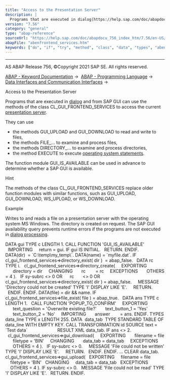 ```yaml
---
title: "Access to the Presentation Server"
description: |
  Programs that are executed in dialog(https://help.sap.com/doc/abapdocu_756_index_htm/7.56/en-US/abendialog_processing_glosry.htm 'Glossary Entry') and from SAP GUI can use the methods of the class CL_GUI_FRONTEND_SERVICES to access the current presentation server(https://help.sap.com/doc/abap
version: "7.56"
category: "general"
type: "abap-reference"
sourceUrl: "https://help.sap.com/doc/abapdocu_756_index_htm/7.56/en-US/abenfrontend_services.htm"
abapFile: "abenfrontend_services.htm"
keywords: ["do", "if", "try", "method", "class", "data", "types", "abenfrontend", "services"]
---
```


* * *

AS ABAP Release 756, ©Copyright 2021 SAP SE. All rights reserved.

[ABAP - Keyword Documentation](https://help.sap.com/doc/abapdocu_756_index_htm/7.56/en-US/abenabap.htm) →  [ABAP - Programming Language](https://help.sap.com/doc/abapdocu_756_index_htm/7.56/en-US/abenabap_reference.htm) →  [Data Interfaces and Communication Interfaces](https://help.sap.com/doc/abapdocu_756_index_htm/7.56/en-US/abenabap_data_communication.htm) → 

Access to the Presentation Server

Programs that are executed in [dialog](https://help.sap.com/doc/abapdocu_756_index_htm/7.56/en-US/abendialog_processing_glosry.htm "Glossary Entry") and from SAP GUI can use the methods of the class CL\_GUI\_FRONTEND\_SERVICES to access the current [presentation server](https://help.sap.com/doc/abapdocu_756_index_htm/7.56/en-US/abenpresentation_server_glosry.htm "Glossary Entry").

They can use

-   the methods GUI\_UPLOAD and GUI\_DOWNLOAD to read and write to files,
-   the methods FILE\_... to examine and process files,
-   the methods DIRECTORY\_... to examine and process directories,
-   the method EXECUTE to execute [operating system statements](https://help.sap.com/doc/abapdocu_756_index_htm/7.56/en-US/abenabap_system_commands_pres.htm).

The function module GUI\_IS\_AVAILABLE can be used in advance to determine whether a SAP GUI is available.

Hint

The methods of the class CL\_GUI\_FRONTEND\_SERVICES replace older function modules with similar functions, such as GUI\_UPLOAD, GUI\_DOWNLOAD, WS\_UPLOAD, or WS\_DOWNLOAD.

Example

Writes to and reads a file on a presentation server with the operating system MS Windows. The directory is created on request. The SAP GUI availability query prevents runtime errors if the programs are not executed in [dialog processing](https://help.sap.com/doc/abapdocu_756_index_htm/7.56/en-US/abendialog_processing_glosry.htm "Glossary Entry").

DATA gui TYPE c LENGTH 1.
CALL FUNCTION 'GUI\_IS\_AVAILABLE'
  IMPORTING
    return = gui.
IF gui IS INITIAL.
  RETURN.
ENDIF.
DATA(dir)  = \`C:\\temp\\my\_temp\\\`.
DATA(name) = \`myfile.dat\`.
IF cl\_gui\_frontend\_services=>directory\_exist( dir )  = abap\_false.
  DATA rc TYPE i.
  cl\_gui\_frontend\_services=>directory\_create(
    EXPORTING
      directory = dir
    CHANGING
      rc        = rc
    EXCEPTIONS
      OTHERS = 4 ).
  IF sy-subrc <> 0 OR
     rc       <> 0 OR
     cl\_gui\_frontend\_services=>directory\_exist( dir ) = abap\_false.
    MESSAGE 'Directory could not be created' TYPE 'I' DISPLAY LIKE 'E'.
    RETURN.
  ENDIF.
ENDIF.
DATA(file) = dir && name.
IF cl\_gui\_frontend\_services=>file\_exist( file ) = abap\_true.
  DATA ans TYPE c LENGTH 1.
  CALL FUNCTION 'POPUP\_TO\_CONFIRM'
    EXPORTING
      text\_question = 'Overwrite existing file?'
      text\_button\_1 = 'Yes'
      text\_button\_2 = 'No'
    IMPORTING
      answer        = ans.
ENDIF.
TYPES data\_line TYPE x LENGTH 255.
DATA  data\_tab  TYPE STANDARD TABLE OF data\_line WITH EMPTY KEY.
CALL TRANSFORMATION id SOURCE text = \`Test data\`
                       RESULT XML data\_tab.
IF ans <> 2.
  cl\_gui\_frontend\_services=>gui\_download(
    EXPORTING
      filename = file
      filetype = 'BIN'
    CHANGING
      data\_tab = data\_tab
    EXCEPTIONS
      OTHERS = 4 ).
  IF sy-subrc <> 0.
    MESSAGE 'File could not be written' TYPE 'I' DISPLAY LIKE 'E'.
    RETURN.
  ENDIF.
ENDIF.
...
CLEAR data\_tab.
cl\_gui\_frontend\_services=>gui\_upload(
  EXPORTING
    filename = file
    filetype = 'BIN'
  CHANGING
    data\_tab = data\_tab
  EXCEPTIONS
    OTHERS = 4 ).
IF sy-subrc <> 0.
  MESSAGE 'File could not be read' TYPE 'I' DISPLAY LIKE 'E'.
  RETURN.
ENDIF.